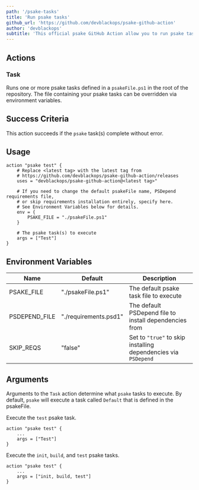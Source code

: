 ```yaml
---
path: '/psake-tasks'
title: 'Run psake tasks'
github_url: 'https://github.com/devblackops/psake-github-action'
author: 'devblackops'
subtitle: 'This official psake GitHub Action allow you to run psake tasks as part of your GitHub workflow.'
---
```


## Actions

### Task

Runs one or more psake tasks defined in a `psakeFile.ps1` in the root of the repository.
The file containing your psake tasks can be overridden via environment variables.

## Success Criteria

This action succeeds if the `psake` task(s) complete without error.

## Usage

```hcl
action "psake test" {
    # Replace <latest tag> with the latest tag from
    # https://github.com/devblackops/psake-github-action/releases
    uses = "devblackops/psake-github-action@<latest tag>"

    # If you need to change the default psakeFile name, PSDepend requirements file,
    # or skip requirements installation entirely, specify here.
    # See Environment Variables below for details.
    env = {
        PSAKE_FILE = "./psakeFile.ps1"
    }

    # The psake task(s) to execute
    args = ["Test"]
}
```

## Environment Variables

| Name          | Default               | Description                                                    |
| ------------- | --------------------- | -------------------------------------------------------------- |
| PSAKE_FILE    | "./psakeFile.ps1"     | The default psake task file to execute                         |
| PSDEPEND_FILE | "./requirements.psd1" | The default PSDepend file to install dependencies from         |
| SKIP_REQS     | "false"               | Set to `"true"` to skip installing dependencies via `PSDepend` |

## Arguments

Arguments to the `Task` action determine what `psake` tasks to execute.
By default, `psake` will execute a task called `Default` that is defined in the psakeFile.

Execute the `test` psake task.

```hcl
action "psake test" {
    ...
    args = ["Test"]
}
```

Execute the `init`, `build`, and `test` psake tasks.

```hcl
action "psake test" {
    ...
    args = ["init, build, test"]
}
```

